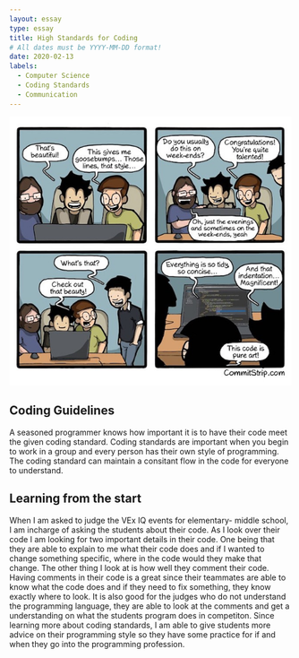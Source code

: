 ```yaml
---
layout: essay
type: essay
title: High Standards for Coding  
# All dates must be YYYY-MM-DD format!
date: 2020-02-13
labels:
  - Computer Science
  - Coding Standards  
  - Communication 
---
```



<img class="ui medium left floated image" src="../images/comic.jpeg">

## Coding Guidelines 
A seasoned programmer knows how important it is to have their code meet the given coding standard. Coding standards are important when you begin to work in a group and every person has their own style of programming. The coding standard can maintain a consitant flow in the code for everyone to understand. 

## Learning from the start 
 When I am asked to judge the VEx IQ events for elementary- middle school, I am  incharge of asking the students about their code. As I look over their code I am looking for two important details in their code. One being that they are able to explain to me what their code does and if I wanted to change something specific, where in the code would they make that change. The other thing I look at is how well they comment their code. Having comments in their code is a great since their teammates are able to know what the code does and if they need to fix something, they know exactly where to look. It is also good for the judges who do not understand the programming language, they are able to look at the comments and get a understanding on what the students program does in competiton. Since learning more about coding standards, I am able to give students more advice on their programming style so they have some practice for if and when they go into the programming profession. 
